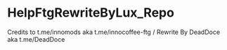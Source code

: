 # HelpFtgRewriteByLux_Repo
Credits to t.me/innomods aka t.me/innocoffee-ftg / Rewrite By DeadDoce aka t.me/DeadDoce

